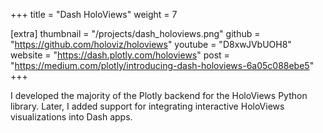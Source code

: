 +++
title = "Dash HoloViews"
weight =  7

[extra]
thumbnail = "/projects/dash_holoviews.png"
github = "https://github.com/holoviz/holoviews"
youtube = "D8xwJVbUOH8"
website = "https://dash.plotly.com/holoviews"
post = "https://medium.com/plotly/introducing-dash-holoviews-6a05c088ebe5"
+++

I developed the majority of the Plotly backend for the HoloViews Python library.
Later, I added support for integrating interactive HoloViews visualizations into 
Dash apps.

<!-- more -->
